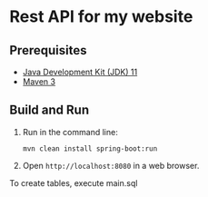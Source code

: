 Rest API for my website
=========

Prerequisites
-------------

* [Java Development Kit (JDK) 11](https://www.oracle.com/java/technologies/downloads/#java11)
* [Maven 3](https://maven.apache.org/download.cgi)

Build and Run
-------------

1. Run in the command line:
    ```
    mvn clean install spring-boot:run
    ```

2. Open `http://localhost:8080` in a web browser.

To create tables, execute main.sql

